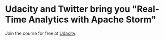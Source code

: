 Udacity and Twitter bring you "Real-Time Analytics with Apache Storm"
=====

Join the course for free at [Udacity](www.udacity.com/course/ud381).
